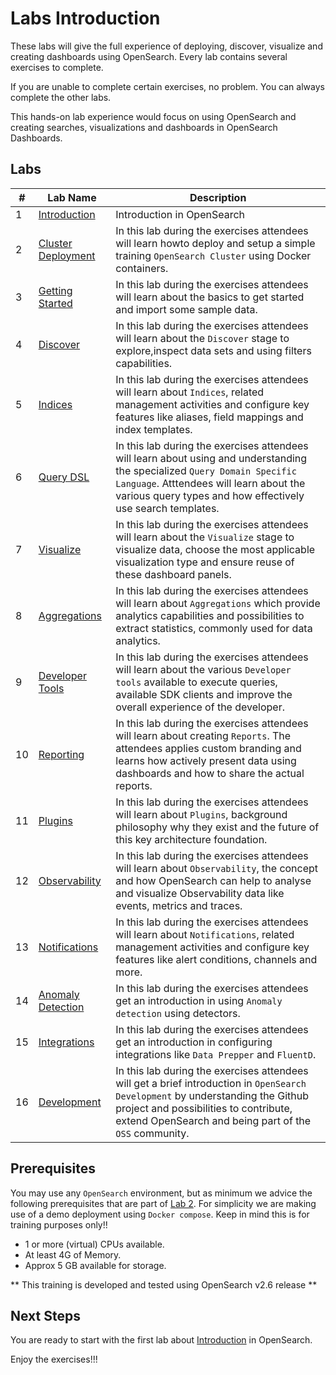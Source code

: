 # Labs Introduction

These labs will give the full experience of deploying, discover, visualize and creating dashboards using OpenSearch. Every lab contains several exercises to complete.

If you are unable to complete certain exercises, no problem. You can always complete the other labs.

This hands-on lab experience would focus on using OpenSearch and creating searches, visualizations and dashboards in OpenSearch Dashboards.

## Labs

| #   | Lab Name                                                                             | Description                                                                                                                                                                                                                                                                             |
|------|--------------------------------------------------------------------------------------|------------------------------------------------------------------------------------------------------------------------------------------------------------------------------------------------------------------------------------------------------------------------------------------|
| 1   | [Introduction](01-Introduction/README.md) | Introduction in OpenSearch|
| 2   | [Cluster Deployment](02-ClusterDeployment/README.md)| In this lab during the exercises attendees will learn howto deploy and setup a simple training `OpenSearch Cluster` using Docker containers.|
| 3   | [Getting Started](03-GettingStarted/README.md) | In this lab during the exercises attendees will learn about the basics to get started and import some sample data.|
| 4   | [Discover](04-Discover/README.md) | In this lab during the exercises attendees will learn about the `Discover` stage to explore,inspect data sets and using filters capabilities.|
| 5   | [Indices](05-Indices/README.md) | In this lab during the exercises attendees will learn about `Indices`, related management activities and configure key features like aliases, field mappings and index templates.|
| 6   | [Query DSL](06-QueryDSL/README.md) | In this lab during the exercises attendees will learn about using and understanding the specialized `Query Domain Specific Language`. Atttendees will learn about the various query types and how effectively use search templates. |
| 7   | [Visualize](07-Visualize/README.md) | In this lab during the exercises attendees will learn about the `Visualize` stage to visualize data, choose the most applicable visualization type and ensure reuse of these dashboard panels.|
| 8   | [Aggregations](08-Aggregations/README.md) | In this lab during the exercises attendees will learn about `Aggregations` which provide analytics capabilities and possibilities to extract statistics, commonly used for data analytics.|
| 9   | [Developer Tools](09-DeveloperTools/README.md) | In this lab during the exercises attendees will learn about the various `Developer tools` available to execute queries, available SDK clients and improve the overall experience of the developer. |
| 10   | [Reporting](10-Reporting/README.md) | In this lab during the exercises attendees will learn about creating `Reports`. The attendees applies custom branding and learns how actively present data using dashboards and how to share the actual reports.
| 11  | [Plugins](11-Plugins/README.md) | In this lab during the exercises attendees will learn about `Plugins`, background philosophy why they exist and the future of this key architecture foundation. |
| 12  | [Observability](12-Observability/README.md) | In this lab during the exercises attendees will learn about `Observability`, the concept and how OpenSearch can help to analyse and visualize Observability data like events, metrics and traces.|
| 13  | [Notifications](13-Notifications/README.md) | In this lab during the exercises attendees will learn about `Notifications`, related management activities and configure key features like alert conditions, channels and more.|
| 14  | [Anomaly Detection](14-AnomalyDetection/README.md) | In this lab during the exercises attendees get an introduction in using `Anomaly detection` using detectors.|
| 15  | [Integrations](15-Integrations/README.md) | In this lab during the exercises attendees get an introduction in configuring integrations like `Data Prepper` and `FluentD`.|
| 16  | [Development](16-Development/README.md) | In this lab during the exercises attendees will get a brief introduction in `OpenSearch Development` by understanding the Github project and possibilities to contribute,  extend OpenSearch and being part of the `OSS` community.|


## Prerequisites

You may use any `OpenSearch` environment, but as minimum we advice the following prerequisites that are part of [Lab 2](02-ClusterDeployment/README.md). For simplicity we are making use of a demo deployment using `Docker compose`. Keep in mind this is for training purposes only!!

- 1 or more (virtual) CPUs available.
- At least 4G of Memory.
- Approx 5 GB available for storage.

** This training is developed and tested using OpenSearch v2.6 release **

## Next Steps

You are ready to start with the first lab about [Introduction](01-Introduction/README.md) in OpenSearch.

Enjoy the exercises!!!